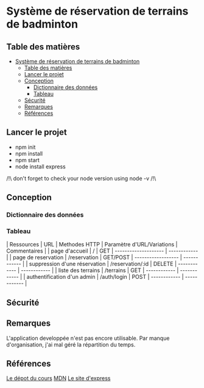# Système de réservation de terrains de badminton

## Table des matières
- [Système de réservation de terrains de badminton](#système-de-réservation-de-terrains-de-badminton)
  - [Table des matières](#table-des-matières)
  - [Lancer le projet](#lancer-le-projet)
  - [Conception](#conception)
    - [Dictionnaire des données](#dictionnaire-des-données)
    - [Tableau](#tableau)
  - [Sécurité](#sécurité)
  - [Remarques](#remarques)
  - [Références](#références)

## Lancer le projet
- npm init
- npm install
- npm start
- node install express

/!\ don't forget to check your node version using node -v /!\

## Conception

### Dictionnaire des données

### Tableau 

| Ressources | URL | Methodes HTTP | Paramètre d'URL/Variations | Commentaires |
| page d'accueil | / | GET | -------------------- | ------------ |
| page de reservation | /reservation | GET/POST | ------------------ | ------------ |
| suppression d'une réservation | /reservation/:id | DELETE | ------------ | ------------ |
| liste des terrains | /terrains | GET | ------------ | ------------ |
| authentification d'un admin | /auth/login | POST | ------------ | ------------ |


## Sécurité

## Remarques
L'application developpée n'est pas encore utilisable.
Par manque d'organisation, j'ai mal géré la répartition du temps.

## Références

[Le dépot du cours](https://github.com/paul-schuhm/web-api)
[MDN](https://developer.mozilla.org/fr/)
[Le site d'express](https://expressjs.com/)